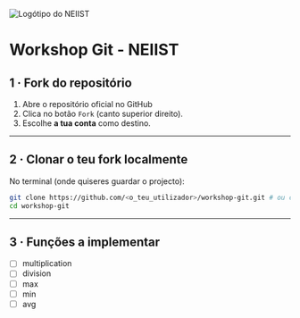 ![Logótipo do NEIIST](https://neiist.tecnico.ulisboa.pt/static/media/neiist_logo.5b6bbd8f2f7eb5ee5200.png)
# Workshop Git - NEIIST

## 1 · Fork do repositório

1. Abre o repositório oficial no GitHub  
2. Clica no botão ```Fork``` (canto superior direito).
3. Escolhe **a tua conta** como destino.

---

## 2 · Clonar o teu fork localmente

No terminal (onde quiseres guardar o projecto):

```bash
git clone https://github.com/<o_teu_utilizador>/workshop-git.git # ou com ssh key
cd workshop-git
```

---

## 3 · Funções a implementar
- [ ] multiplication
- [ ] division
- [ ] max
- [ ] min
- [ ] avg
